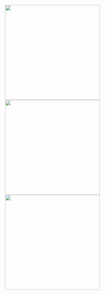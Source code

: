 <p float="left">
  <img src="https://user-images.githubusercontent.com/67663958/121273913-b2cbfb80-c89f-11eb-9510-7e62cce964b0.PNG" width="310" />
  <img src="https://user-images.githubusercontent.com/67663958/121530196-8fa26880-c9d3-11eb-92f2-4ed67f1e9728.PNG" width="310" /> 
  <img src="https://user-images.githubusercontent.com/67663958/121273956-c5decb80-c89f-11eb-86af-c452e5d5526d.PNG" width="310" />
</p>
